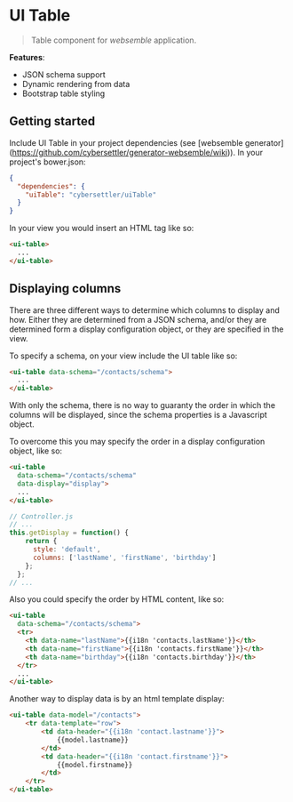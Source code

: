 # UI Table

> Table component for _websemble_ application.

__Features__:
* JSON schema support
* Dynamic rendering from data
* Bootstrap table styling

## Getting started

Include UI Table in your project dependencies
(see [websemble generator]
  (https://github.com/cybersettler/generator-websemble/wiki)).
In your project's bower.json:

```json
{
  "dependencies": {
    "uiTable": "cybersettler/uiTable"
  }
}
```

In your view you would insert an HTML tag like so:

```html
<ui-table>
  ...
</ui-table>
```

## Displaying columns

There are three different ways to determine which columns to
display and how. Either they are determined from a JSON schema,
and/or they are determined form a display configuration object,
or they are specified in the view.

To specify a schema, on your view include the UI table like so:

```html
<ui-table data-schema="/contacts/schema">
  ...
</ui-table>
```

With only the schema, there is no way to guaranty the order in
which the columns will be displayed, since the schema properties
is a Javascript object.

To overcome this you may specify the order in a display configuration
object, like so:

```html
<ui-table
  data-schema="/contacts/schema"
  data-display="display">
  ...
</ui-table>
```

```javascript
// Controller.js
// ...
this.getDisplay = function() {
    return {
      style: 'default',
      columns: ['lastName', 'firstName', 'birthday']
    };
  };
// ...
```

Also you could specify the order by HTML content, like so:

```html
<ui-table
  data-schema="/contacts/schema">
  <tr>
    <th data-name="lastName">{{i18n 'contacts.lastName'}}</th>
    <th data-name="firstName">{{i18n 'contacts.firstName'}}</th>
    <th data-name="birthday">{{i18n 'contacts.birthday'}}</th>
  </tr>
  ...
</ui-table>
```

Another way to display data is by an html template display:

```html
<ui-table data-model="/contacts">
    <tr data-template="row">
        <td data-header="{{i18n 'contact.lastname'}}">
            {{model.lastname}}
        </td>
        <td data-header="{{i18n 'contact.firstname'}}">
            {{model.firstname}}
        </td>
    </tr>
</ui-table>
```
            